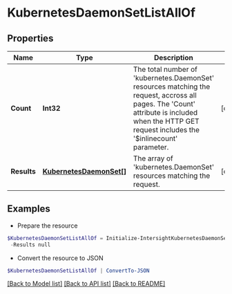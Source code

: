 # KubernetesDaemonSetListAllOf
## Properties

Name | Type | Description | Notes
------------ | ------------- | ------------- | -------------
**Count** | **Int32** | The total number of &#39;kubernetes.DaemonSet&#39; resources matching the request, accross all pages. The &#39;Count&#39; attribute is included when the HTTP GET request includes the &#39;$inlinecount&#39; parameter. | [optional] 
**Results** | [**KubernetesDaemonSet[]**](KubernetesDaemonSet.md) | The array of &#39;kubernetes.DaemonSet&#39; resources matching the request. | [optional] 

## Examples

- Prepare the resource
```powershell
$KubernetesDaemonSetListAllOf = Initialize-IntersightKubernetesDaemonSetListAllOf  -Count null `
 -Results null
```

- Convert the resource to JSON
```powershell
$KubernetesDaemonSetListAllOf | ConvertTo-JSON
```

[[Back to Model list]](../README.md#documentation-for-models) [[Back to API list]](../README.md#documentation-for-api-endpoints) [[Back to README]](../README.md)

